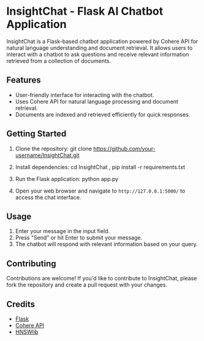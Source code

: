 # InsightChat - Flask AI Chatbot Application

InsightChat is a Flask-based chatbot application powered by Cohere API for natural language understanding and document retrieval. It allows users to interact with a chatbot to ask questions and receive relevant information retrieved from a collection of documents.

## Features

- User-friendly interface for interacting with the chatbot.
- Uses Cohere API for natural language processing and document retrieval.
- Documents are indexed and retrieved efficiently for quick responses.

## Getting Started

1. Clone the repository: git clone https://github.com/your-username/InsightChat.git

2. Install dependencies: cd InsightChat , pip install -r requirements.txt
 
3. Run the Flask application: python app.py

4. Open your web browser and navigate to `http://127.0.0.1:5000/` to access the chat interface.

## Usage

1. Enter your message in the input field.
2. Press "Send" or hit Enter to submit your message.
3. The chatbot will respond with relevant information based on your query.

## Contributing

Contributions are welcome! If you'd like to contribute to InsightChat, please fork the repository and create a pull request with your changes.

## Credits

- [Flask](https://flask.palletsprojects.com/)
- [Cohere API](https://www.cohere.ai/)
- [HNSWlib](https://github.com/nmslib/hnswlib)


